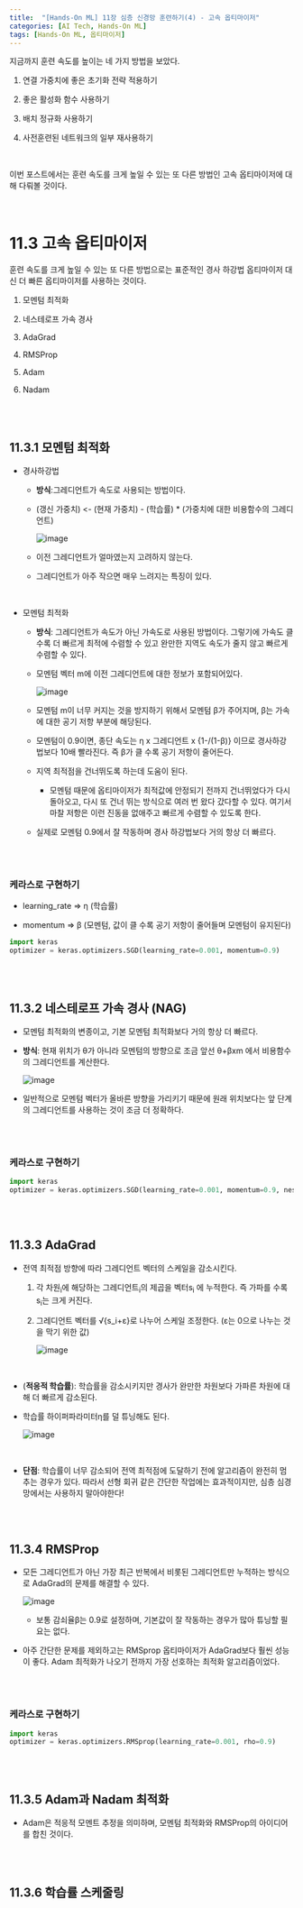 ```yaml
---
title:  "[Hands-On ML] 11장 심층 신경망 훈련하기(4) - 고속 옵티마이저"
categories: [AI Tech, Hands-On ML]
tags: [Hands-On ML, 옵티마이저]
---
```


지금까지 훈련 속도를 높이는 네 가지 방법을 보았다.  


1. 연결 가중치에 좋은 초기화 전략 적용하기

2. 좋은 활성화 함수 사용하기

3. 배치 정규화 사용하기

4. 사전훈련된 네트워크의 일부 재사용하기  


<br>


이번 포스트에서는 훈련 속도를 크게 높일 수 있는 또 다른 방법인 고속 옵티마이저에 대해 다뤄볼 것이다.

<br>


<head>
  <style>
    table.dataframe {
      white-space: normal;
      width: 100%;
      height: 240px;
      display: block;
      overflow: auto;
      font-family: Arial, sans-serif;
      font-size: 0.9rem;
      line-height: 20px;
      text-align: center;
      border: 0px !important;
    }

    table.dataframe th {
      text-align: center;
      font-weight: bold;
      padding: 8px;
    }

    table.dataframe td {
      text-align: center;
      padding: 8px;
    }

    table.dataframe tr:hover {
      background: #b8d1f3; 
    }

    .output_prompt {
      overflow: auto;
      font-size: 0.9rem;
      line-height: 1.45;
      border-radius: 0.3rem;
      -webkit-overflow-scrolling: touch;
      padding: 0.8rem;
      margin-top: 0;
      margin-bottom: 15px;
      font: 1rem Consolas, "Liberation Mono", Menlo, Courier, monospace;
      color: $code-text-color;
      border: solid 1px $border-color;
      border-radius: 0.3rem;
      word-break: normal;
      white-space: pre;
    }

  .dataframe tbody tr th:only-of-type {
      vertical-align: middle;
  }

  .dataframe tbody tr th {
      vertical-align: top;
  }

  .dataframe thead th {
      text-align: center !important;
      padding: 8px;
  }

  .page__content p {
      margin: 0 0 0px !important;
  }

  .page__content p > strong {
    font-size: 0.8rem !important;
  }

  </style>
</head>


# 11.3 고속 옵티마이저

훈련 속도를 크게 높일 수 있는 또 다른 방법으로는 표준적인 경사 하강법 옵티마이저 대신 더 빠른 옵티마이저를 사용하는 것이다.

1. 모멘텀 최적화

2. 네스테로프 가속 경사

3. AdaGrad

4. RMSProp

5. Adam

6. Nadam


<br>
<br>

## 11.3.1 모멘텀 최적화

- 경사하강법  

  - **방식**:그레디언트가 속도로 사용되는 방법이다.

  - (갱신 가중치) <- (현재 가중치) - (학습률) * (가중치에 대한 비용함수의 그레디언트)  

    ![image](https://user-images.githubusercontent.com/89712324/220684195-93b0d1f5-0311-43df-88ec-53dc6d9dbeec.png)

  - 이전 그레디언트가 얼마였는지 고려하지 않는다.

  - 그레디언트가 아주 작으면 매우 느려지는 특징이 있다.

<br>

- 모멘텀 최적화

  - **방식**: 그레디언트가 속도가 아닌 가속도로 사용된 방법이다. 그렇기에 가속도 클 수록 더 빠르게 최적에 수렴할 수 있고 완만한 지역도 속도가 줄지 않고 빠르게 수렴할 수 있다.  

  - 모멘텀 벡터 m에 이전 그레디언트에 대한 정보가 포함되어있다.  

    ![image](https://user-images.githubusercontent.com/89712324/220685183-28aa2d4f-d155-4385-8c73-6286a966e749.png) 

  - 모멘텀 m이 너무 커지는 것을 방지하기 위해서 모멘텀 β가 주어지며, β는 가속에 대한 공기 저항 부분에 해당된다.

  - 모멘텀이 0.9이면, 종단 속도는 η x 그레디언트 x {1-/(1-β)} 이므로 경사하강법보다 10배 빨라진다. 즉 β가 클 수록 공기 저항이 줄어든다.

  - 지역 최적점을 건너뛰도록 하는데 도움이 된다.

    - 모멘텀 때문에 옵티마이저가 최적값에 안정되기 전까지 건너뛰었다가 다시 돌아오고, 다시 또 건너 뛰는 방식으로 여러 번 왔다 갔다할 수 있다. 여기서 마찰 저항은 이런 진동을 없애주고 빠르게 수렴할 수 있도록 한다.  

  - 실제로 모멘텀 0.9에서 잘 작동하며 경사 하강법보다 거의 항상 더 빠르다.


<br>
<br>


### **케라스로 구현하기**

- learning_rate => η (학습률)

- momentum => β (모멘텀, 값이 클 수록 공기 저항이 줄어들며 모멘텀이 유지된다)



```python
import keras
optimizer = keras.optimizers.SGD(learning_rate=0.001, momentum=0.9)
```

<br>
<br>

## 11.3.2 네스테로프 가속 경사 (NAG)

- 모멘텀 최적화의 변종이고, 기본 모멘텀 최적화보다 거의 항상 더 빠르다.

- **방식**: 현재 위치가 θ가 아니라 모멘텀의 방향으로 조금 앞선 θ+βxm 에서 비용함수의 그레디언트를 계산한다.  

    ![image](https://user-images.githubusercontent.com/89712324/220838203-9ff62db8-7eee-4198-a498-2e3f9c4cd344.png)

- 일반적으로 모멘텀 벡터가 올바른 방향을 가리키기 때문에 원래 위치보다는 앞 단계의 그레디언트를 사용하는 것이 조금 더 정확하다.  

<br>
<br>


### **케라스로 구현하기**



```python
import keras
optimizer = keras.optimizers.SGD(learning_rate=0.001, momentum=0.9, nesterov=True)
```

<br>
<br>

## 11.3.3 AdaGrad

- 전역 최적점 방향에 따라 그레디언트 벡터의 스케일을 감소시킨다.   

  1. 각 차원<sub>i</sub>에 해당하는 그레디언트<sub>i</sub>의 제곱을 벡터s<sub>i</sub> 에 누적한다. 즉 가파를 수록 s<sub>i</sub>는 크게 커진다.

  2. 그레디언트 벡터를 √{s_i+ε}로 나누어 스케일 조정한다. (ε는 0으로 나누는 것을 막기 위한 값)  

      ![image](https://user-images.githubusercontent.com/89712324/220853928-08d20e32-ac5c-4db9-8b4d-204e13df34f8.png)  
<br>


- (**적응적 학습률**): 학습률을 감소시키지만 경사가 완만한 차원보다 가파른 차원에 대해 더 빠르게 감소된다.

- 학습률 하이퍼파라미터η를 덜 튜닝해도 된다.  

  ![image](https://user-images.githubusercontent.com/89712324/220873247-dad73d65-ced1-43f8-ba47-fb78d30f11ae.png)  
<br>


- **단점**: 학습률이 너무 감소되어 전역 최적점에 도달하기 전에 알고리즘이 완전히 멈추는 경우가 있다. 따라서 선형 회귀 같은 간단한 작업에는 효과적이지만, 심층 심경망에서는 사용하지 말아야한다!

<br>
<br>


## 11.3.4 RMSProp

- 모든 그레디언트가 아닌 가장 최근 반복에서 비롯된 그레디언트만 누적하는 방식으로 AdaGrad의 문제를 해결할 수 있다.  

    ![image](https://user-images.githubusercontent.com/89712324/220933051-29a1204a-58a5-472c-8931-d23045366326.png)

  - 보통 감쇠율β는 0.9로 설정하며, 기본값이 잘 작동하는 경우가 많아 튜닝할 필요는 없다.  

- 아주 간단한 문제를 제외하고는 RMSprop 옵티마이저가 AdaGrad보다 훨씬 성능이 좋다. Adam 최적화가 나오기 전까지 가장 선호하는 최적화 알고리즘이었다.


<br>
<br>


### **케라스로 구현하기**  



```python
import keras
optimizer = keras.optimizers.RMSprop(learning_rate=0.001, rho=0.9)
```

<br>
<br>


## 11.3.5 Adam과 Nadam 최적화

- Adam은 적응적 모멘트 추정을 의미하며, 모멘텀 최적화와 RMSProp의 아이디어를 합친 것이다.

<br>
<br>


## 11.3.6 학습률 스케줄링


